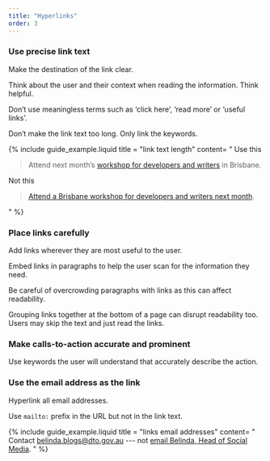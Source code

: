 ```yaml
---
title: "Hyperlinks"
order: 3
---
```


### Use precise link text

Make the destination of the link clear.

Think about the user and their context when reading the information. Think helpful.

Don’t use meaningless terms such as ‘click here’, ‘read more’ or ‘useful links’.

Don’t make the link text too long. Only link the keywords.

{% include guide_example.liquid
  title = "link text length"
  content= "
Use this

> Attend next month’s [workshop for developers and writers](#) in Brisbane.

Not this

> [Attend a Brisbane workshop for developers and writers next month](#).

"
%}

### Place links carefully

Add links wherever they are most useful to the user.

Embed links in paragraphs to help the user scan for the information they need.

Be careful of overcrowding paragraphs with links as this can affect readability.

Grouping links together at the bottom of a page can disrupt readability too. Users may skip the text and just read the links.

### Make calls-to-action accurate and prominent

Use keywords the user will understand that accurately describe the action.

### Use the email address as the link

Hyperlink all email addresses.

Use `mailto:` prefix in the URL but not in the link text.

{% include guide_example.liquid
  title = "links email addresses"
  content= "
Contact [belinda.blogs@dto.gov.au](mailto:belinda.blogs@dto.gov.au) --- not [email Belinda, Head of Social Media](mailto:belinda.blogs@dto.gov.au).
"
%}
